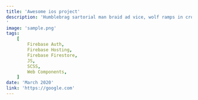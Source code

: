 ```yaml
---
title: 'Awesome ios project'
description: 'Humblebrag sartorial man braid ad vice, wolf ramps in cronut tousled reprehenderit Humblebrag sartorial man braid ad vice, wolf ramps in cronut tousled reprehenderit Humblebrag sartorial man braid ad vice, wolf ramps in cronut tousled reprehenderit Humblebrag sartorial man braid ad vice, wolf ramps in cronut tousled reprehenderit Humblebrag sartorial man braid ad vice, wolf ramps in cronut tousled reprehenderit Humblebrag sartorial man braid ad vice, wolf ramps in cronut tousled reprehenderit
'
image: 'sample.png'
tags:
    [
        Firebase Auth,
        Firebase Hosting,
        Firebase Firestore,
        JS,
        SCSS,
        Web Components,
    ]
date: 'March 2020'
link: 'https://google.com'
---
```

